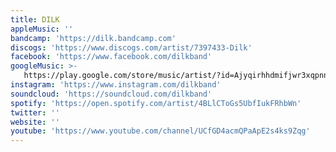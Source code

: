 ```yaml
---
title: DILK
appleMusic: ''
bandcamp: 'https://dilk.bandcamp.com'
discogs: 'https://www.discogs.com/artist/7397433-Dilk'
facebook: 'https://www.facebook.com/dilkband'
googleMusic: >-
   https://play.google.com/store/music/artist/?id=Ajyqirhhdmifjwr3xqpnnk3ik5m
instagram: 'https://www.instagram.com/dilkband'
soundcloud: 'https://soundcloud.com/dilkband'
spotify: 'https://open.spotify.com/artist/4BLlCToGs5UbfIukFRhbWn'
twitter: ''
website: ''
youtube: 'https://www.youtube.com/channel/UCfGD4acmQPaApE2s4ks9Zqg'
---
```

